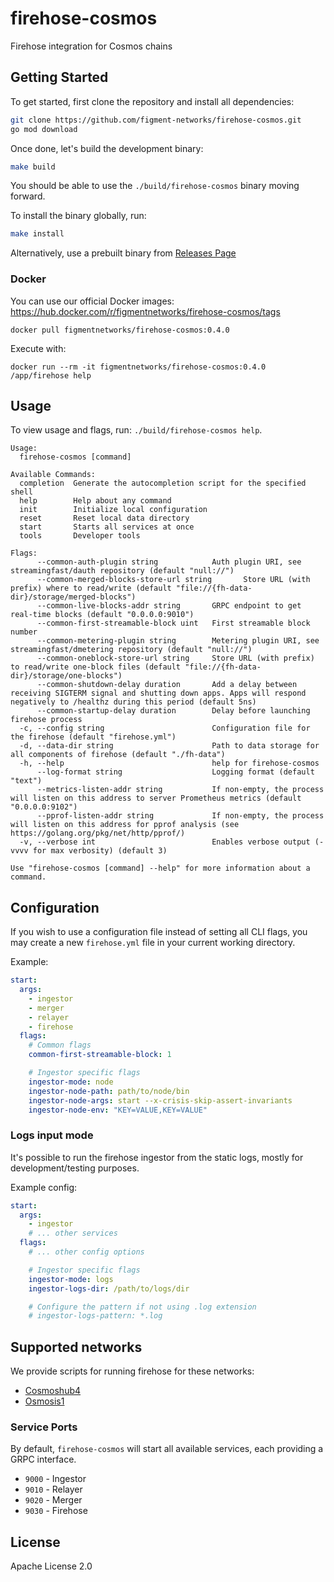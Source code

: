 # firehose-cosmos

Firehose integration for Cosmos chains

## Getting Started

To get started, first clone the repository and install all dependencies:

```bash
git clone https://github.com/figment-networks/firehose-cosmos.git
go mod download
```

Once done, let's build the development binary:

```bash
make build
```

You should be able to use the `./build/firehose-cosmos` binary moving forward.

To install the binary globally, run:

```bash
make install
```

Alternatively, use a prebuilt binary from [Releases Page](https://github.com/figment-networks/firehose-cosmos/releases)

### Docker

You can use our official Docker images: https://hub.docker.com/r/figmentnetworks/firehose-cosmos/tags

```
docker pull figmentnetworks/firehose-cosmos:0.4.0
```

Execute with:

```
docker run --rm -it figmentnetworks/firehose-cosmos:0.4.0 /app/firehose help
```

## Usage

To view usage and flags, run: `./build/firehose-cosmos help`.

```
Usage:
  firehose-cosmos [command]

Available Commands:
  completion  Generate the autocompletion script for the specified shell
  help        Help about any command
  init        Initialize local configuration
  reset       Reset local data directory
  start       Starts all services at once
  tools       Developer tools

Flags:
      --common-auth-plugin string            Auth plugin URI, see streamingfast/dauth repository (default "null://")
      --common-merged-blocks-store-url string       Store URL (with prefix) where to read/write (default "file://{fh-data-dir}/storage/merged-blocks")
      --common-live-blocks-addr string       GRPC endpoint to get real-time blocks (default "0.0.0.0:9010")
      --common-first-streamable-block uint   First streamable block number
      --common-metering-plugin string        Metering plugin URI, see streamingfast/dmetering repository (default "null://")
      --common-oneblock-store-url string     Store URL (with prefix) to read/write one-block files (default "file://{fh-data-dir}/storage/one-blocks")
      --common-shutdown-delay duration       Add a delay between receiving SIGTERM signal and shutting down apps. Apps will respond negatively to /healthz during this period (default 5ns)
      --common-startup-delay duration        Delay before launching firehose process
  -c, --config string                        Configuration file for the firehose (default "firehose.yml")
  -d, --data-dir string                      Path to data storage for all components of firehose (default "./fh-data")
  -h, --help                                 help for firehose-cosmos
      --log-format string                    Logging format (default "text")
      --metrics-listen-addr string           If non-empty, the process will listen on this address to server Prometheus metrics (default "0.0.0.0:9102")
      --pprof-listen-addr string             If non-empty, the process will listen on this address for pprof analysis (see https://golang.org/pkg/net/http/pprof/)
  -v, --verbose int                          Enables verbose output (-vvvv for max verbosity) (default 3)

Use "firehose-cosmos [command] --help" for more information about a command.
```

## Configuration

If you wish to use a configuration file instead of setting all CLI flags, you may create a new `firehose.yml`
file in your current working directory.

Example:

```yml
start:
  args:
    - ingestor
    - merger
    - relayer
    - firehose
  flags:
    # Common flags
    common-first-streamable-block: 1

    # Ingestor specific flags
    ingestor-mode: node
    ingestor-node-path: path/to/node/bin
    ingestor-node-args: start --x-crisis-skip-assert-invariants
    ingestor-node-env: "KEY=VALUE,KEY=VALUE"
```

### Logs input mode

It's possible to run the firehose ingestor from the static logs, mostly for development/testing purposes.

Example config:

```yml
start:
  args:
    - ingestor
    # ... other services
  flags:
    # ... other config options

    # Ingestor specific flags
    ingestor-mode: logs
    ingestor-logs-dir: /path/to/logs/dir

    # Configure the pattern if not using .log extension
    # ingestor-logs-pattern: *.log
```

## Supported networks

We provide scripts for running firehose for these networks:

- [Cosmoshub4](devel/cosmoshub4/)
- [Osmosis1](devel/osmosis1/)

### Service Ports

By default, `firehose-cosmos` will start all available services, each providing a GRPC interface.

- `9000` - Ingestor
- `9010` - Relayer
- `9020` - Merger
- `9030` - Firehose

## License

Apache License 2.0
